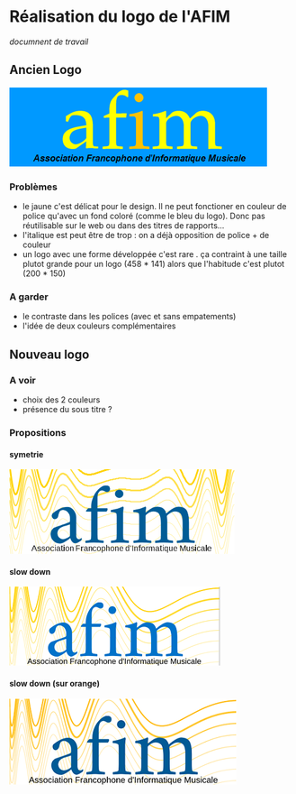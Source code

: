 # Réalisation du logo de l'AFIM
*documnent de travail*

## Ancien Logo
![ancien logo](img/old_afim_logo.png)
### Problèmes
* le jaune c'est délicat pour le design. Il ne peut fonctioner en couleur de police qu'avec un fond coloré (comme le bleu du logo). Donc pas réutilisable sur le web ou dans des titres de rapports...
* l'italique est peut être de trop : on a déjà opposition de police + de couleur
* un logo avec une forme développée c'est rare . ça contraint à une taille plutot grande pour un logo (458 * 141) alors que l'habitude c'est plutot (200 * 150)

### A garder
* le contraste dans les polices (avec et sans empatements)
* l'idée de deux couleurs complémentaires



## Nouveau logo
### A voir
* choix des 2 couleurs
* présence du sous titre ? 

### Propositions
#### symetrie 
![symetrie](img/symetrie.png)

#### slow down
![slow down](img/slow_down.png)

#### slow down (sur orange)
![slow down](img/slow_down_orange.png)